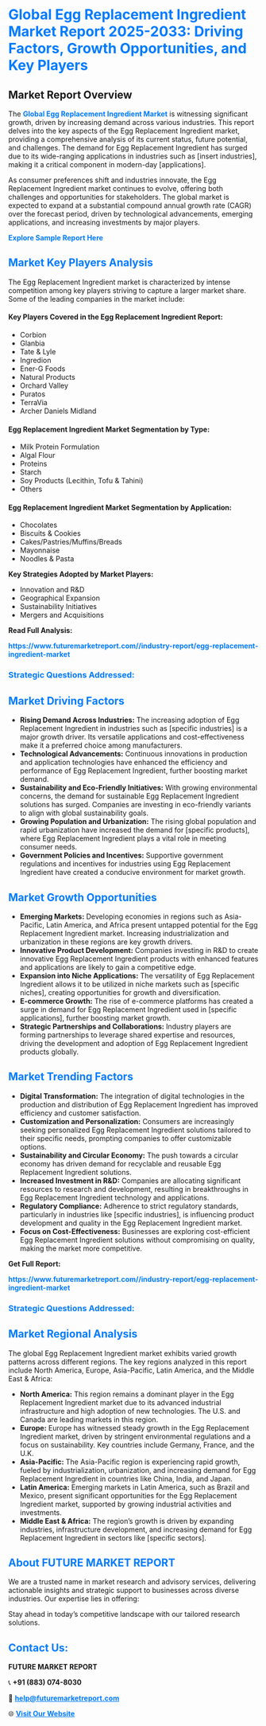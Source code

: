 <h1 style="color: #007BFF;">Global Egg Replacement Ingredient Market Report 2025-2033: Driving Factors, Growth Opportunities, and Key Players</h1>

<section id="overview">
<h2>Market Report Overview</h2>
<p>The <a href="https://www.futuremarketreport.com//industry-report/egg-replacement-ingredient-market" style="color: #007BFF; text-decoration: none;"><strong>Global Egg Replacement Ingredient Market</strong></a> is witnessing significant growth, driven by increasing demand across various industries. This report delves into the key aspects of the Egg Replacement Ingredient market, providing a comprehensive analysis of its current status, future potential, and challenges. The demand for Egg Replacement Ingredient has surged due to its wide-ranging applications in industries such as [insert industries], making it a critical component in modern-day [applications].</p>
<p>As consumer preferences shift and industries innovate, the Egg Replacement Ingredient market continues to evolve, offering both challenges and opportunities for stakeholders. The global market is expected to expand at a substantial compound annual growth rate (CAGR) over the forecast period, driven by technological advancements, emerging applications, and increasing investments by major players.</p>
</section>

<section id="overview">
<p><a href="https://www.futuremarketreport.com//request-sample/reportId=54435" style="color: #007BFF; text-decoration: none;"><strong>Explore Sample Report Here</strong></a></p>
</section>

<section id="key-players">
<h2 style="color: #007BFF;">Market Key Players Analysis</h2>
<p>The Egg Replacement Ingredient market is characterized by intense competition among key players striving to capture a larger market share. Some of the leading companies in the market include:</p>
<h4>Key Players Covered in the Egg Replacement Ingredient Report:</h4>
<ul><li>Corbion</li><li>Glanbia</li><li>Tate &amp; Lyle</li><li>Ingredion</li><li>Ener-G Foods</li><li>Natural Products</li><li>Orchard Valley</li><li>Puratos</li><li>TerraVia</li><li>Archer Daniels Midland</li></ul>
<h4>Egg Replacement Ingredient Market Segmentation by Type:</h4>
<ul><li>Milk Protein Formulation</li><li>Algal Flour</li><li>Proteins</li><li>Starch</li><li>Soy Products (Lecithin, Tofu &amp; Tahini)</li><li>Others</li></ul>

<h4>Egg Replacement Ingredient Market Segmentation by Application:</h4>
<ul><li>Chocolates</li><li>Biscuits &amp; Cookies</li><li>Cakes/Pastries/Muffins/Breads</li><li>Mayonnaise</li><li>Noodles &amp; Pasta</li></ul>
<p><strong>Key Strategies Adopted by Market Players:</strong></p>
<ul>
<li>Innovation and R&D</li>
<li>Geographical Expansion</li>
<li>Sustainability Initiatives</li>
<li>Mergers and Acquisitions</li>
</ul>
</section>

<section>
<p><strong>Read Full Analysis: </strong></p><a href="https://www.futuremarketreport.com//industry-report/egg-replacement-ingredient-market" style="color: #007BFF; text-decoration: none;"><strong>https://www.futuremarketreport.com//industry-report/egg-replacement-ingredient-market</strong></a>
<h3 style="color: #007BFF;">Strategic Questions Addressed:</h3>
</section>

<section id="driving-factors">
<h2 style="color: #007BFF;">Market Driving Factors</h2>
<ul>
<li><strong>Rising Demand Across Industries:</strong> The increasing adoption of Egg Replacement Ingredient in industries such as [specific industries] is a major growth driver. Its versatile applications and cost-effectiveness make it a preferred choice among manufacturers.</li>
<li><strong>Technological Advancements:</strong> Continuous innovations in production and application technologies have enhanced the efficiency and performance of Egg Replacement Ingredient, further boosting market demand.</li>
<li><strong>Sustainability and Eco-Friendly Initiatives:</strong> With growing environmental concerns, the demand for sustainable Egg Replacement Ingredient solutions has surged. Companies are investing in eco-friendly variants to align with global sustainability goals.</li>
<li><strong>Growing Population and Urbanization:</strong> The rising global population and rapid urbanization have increased the demand for [specific products], where Egg Replacement Ingredient plays a vital role in meeting consumer needs.</li>
<li><strong>Government Policies and Incentives:</strong> Supportive government regulations and incentives for industries using Egg Replacement Ingredient have created a conducive environment for market growth.</li>
</ul>
</section>

<section id="growth-opportunities">
<h2 style="color: #007BFF;">Market Growth Opportunities</h2>
<ul>
<li><strong>Emerging Markets:</strong> Developing economies in regions such as Asia-Pacific, Latin America, and Africa present untapped potential for the Egg Replacement Ingredient market. Increasing industrialization and urbanization in these regions are key growth drivers.</li>
<li><strong>Innovative Product Development:</strong> Companies investing in R&D to create innovative Egg Replacement Ingredient products with enhanced features and applications are likely to gain a competitive edge.</li>
<li><strong>Expansion into Niche Applications:</strong> The versatility of Egg Replacement Ingredient allows it to be utilized in niche markets such as [specific niches], creating opportunities for growth and diversification.</li>
<li><strong>E-commerce Growth:</strong> The rise of e-commerce platforms has created a surge in demand for Egg Replacement Ingredient used in [specific applications], further boosting market growth.</li>
<li><strong>Strategic Partnerships and Collaborations:</strong> Industry players are forming partnerships to leverage shared expertise and resources, driving the development and adoption of Egg Replacement Ingredient products globally.</li>
</ul>
</section>

<section id="trending-factors">
<h2 style="color: #007BFF;">Market Trending Factors</h2>
<ul>
<li><strong>Digital Transformation:</strong> The integration of digital technologies in the production and distribution of Egg Replacement Ingredient has improved efficiency and customer satisfaction.</li>
<li><strong>Customization and Personalization:</strong> Consumers are increasingly seeking personalized Egg Replacement Ingredient solutions tailored to their specific needs, prompting companies to offer customizable options.</li>
<li><strong>Sustainability and Circular Economy:</strong> The push towards a circular economy has driven demand for recyclable and reusable Egg Replacement Ingredient solutions.</li>
<li><strong>Increased Investment in R&D:</strong> Companies are allocating significant resources to research and development, resulting in breakthroughs in Egg Replacement Ingredient technology and applications.</li>
<li><strong>Regulatory Compliance:</strong> Adherence to strict regulatory standards, particularly in industries like [specific industries], is influencing product development and quality in the Egg Replacement Ingredient market.</li>
<li><strong>Focus on Cost-Effectiveness:</strong> Businesses are exploring cost-efficient Egg Replacement Ingredient solutions without compromising on quality, making the market more competitive.</li>
</ul>
</section>

<section>
<p><strong>Get Full Report: </strong></p><a href="https://www.futuremarketreport.com//industry-report/egg-replacement-ingredient-market" style="color: #007BFF; text-decoration: none;"><strong>https://www.futuremarketreport.com//industry-report/egg-replacement-ingredient-market</strong></a>
<h3 style="color: #007BFF;">Strategic Questions Addressed:</h3>
</section>


<section id="regional-analysis">
<h2 style="color: #007BFF;">Market Regional Analysis</h2>
<p>The global Egg Replacement Ingredient market exhibits varied growth patterns across different regions. The key regions analyzed in this report include North America, Europe, Asia-Pacific, Latin America, and the Middle East & Africa:</p>
<ul>
<li><strong>North America:</strong> This region remains a dominant player in the Egg Replacement Ingredient market due to its advanced industrial infrastructure and high adoption of new technologies. The U.S. and Canada are leading markets in this region.</li>
<li><strong>Europe:</strong> Europe has witnessed steady growth in the Egg Replacement Ingredient market, driven by stringent environmental regulations and a focus on sustainability. Key countries include Germany, France, and the U.K.</li>
<li><strong>Asia-Pacific:</strong> The Asia-Pacific region is experiencing rapid growth, fueled by industrialization, urbanization, and increasing demand for Egg Replacement Ingredient in countries like China, India, and Japan.</li>
<li><strong>Latin America:</strong> Emerging markets in Latin America, such as Brazil and Mexico, present significant opportunities for the Egg Replacement Ingredient market, supported by growing industrial activities and investments.</li>
<li><strong>Middle East & Africa:</strong> The region’s growth is driven by expanding industries, infrastructure development, and increasing demand for Egg Replacement Ingredient in sectors like [specific sectors].</li>
</ul>
</section>

<footer>
<h2 style="color: #007BFF;">About FUTURE MARKET REPORT</h2>
<p>We are a trusted name in market research and advisory services, delivering actionable insights and strategic support to businesses across diverse industries. Our expertise lies in offering:</p>

<p>Stay ahead in today’s competitive landscape with our tailored research solutions.</p>

<h2 style="color: #007BFF;">Contact Us:</h2>
<p><strong>FUTURE MARKET REPORT</strong></p>
<p>📞 <strong>+91 (883) 074-8030</strong></p>
<p>📧 <strong><a href="mailto:help@futuremarketreport.com" style="color: #007BFF;">help@futuremarketreport.com</a></strong></p>
<p>🌐 <strong><a href="https://www.futuremarketreport.com/" style="color: #007BFF;">Visit Our Website</a></strong></p>
</footer>